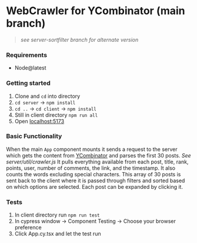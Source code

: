 # WebCrawler for YCombinator (main branch)
> _see server-sortfilter branch for alternate version_
### Requirements
- Node@latest
  
### Getting started
1. Clone and `cd` into directory
2. `cd server` -> `npm install`
3. `cd ..` -> `cd client` -> `npm install`
4. Still in client directory `npm run all`
5. Open [localhost:5173](http://localhost:5173/)

### Basic Functionality
When the main `App` component mounts it sends a request to the server which gets the content from [YCombinator](https://news.ycombinator.com) and parses the first 30 posts. _See server/util/crawler.js_ 
It pulls everything available from each post, title, rank, points, user, number of comments, the link, and the timestamp. It also counts the words excluding special characters. This array of 30 posts is sent back to the client
where it is passed through filters and sorted based on which options are selected. Each post can be expanded by clicking it. 

### Tests
1. In client directory run `npm run test`
2. In cypress window -> Component Testing -> Choose your browser preference
3. Click App.cy.tsx and let the test run
